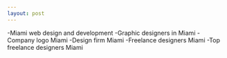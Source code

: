 ```yaml
---
layout: post
---
```



-Miami web design and development
-Graphic designers in Miami
-Company logo Miami
-Design firm Miami
-Freelance designers Miami
-Top freelance designers Miami
